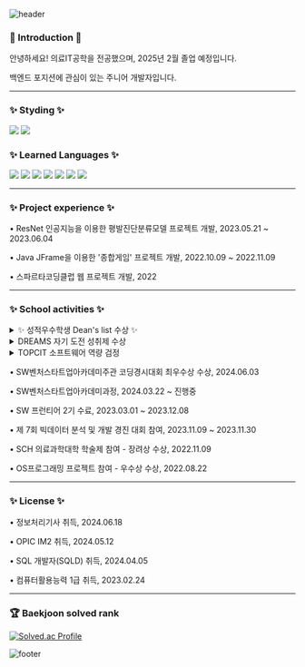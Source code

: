 ![header](https://capsule-render.vercel.app/api?type=waving&&color=gradient&height=100&section=header&fontSize=90)
<div align = "left">
<h3> 👋 Introduction 👋 </h3>
<!-- 	 -->
<p> 안녕하세요! 의료IT공학을 전공했으며, 2025년 2월 졸업 예정입니다.</p>
<p> 백엔드 포지션에 관심이 있는 주니어 개발자입니다. </p>
<hr>
<h3>✨ Styding ✨</h3>
<img src="https://img.shields.io/badge/spring-6DB33F?style=for-the-badge&logo=spring&logoColor=white">
<img src="https://img.shields.io/badge/springboot-6DB33F?style=for-the-badge&logo=springboot&logoColor=white">
<h3>✨ Learned Languages ✨</h3>

<img src="https://img.shields.io/badge/java-007396?style=for-the-badge&logo=java&logoColor=white">
<img src="https://img.shields.io/badge/C-A8B9CC?style=for-the-badge&logo=c&logoColor=white" />
<img src="https://img.shields.io/badge/C++-00599C?style=for-the-badge&logo=c%2B%2B&logoColor=white">
<img src="https://img.shields.io/badge/HTML5-E34F26?style=for-the-badge&logo=HTML5&logoColor=white" />
<img src="https://img.shields.io/badge/CSS3-1572B6?style=for-the-badge&logo=CSS3&logoColor=white" />
<img src="https://img.shields.io/badge/javascript-F7DF1E?style=for-the-badge&logo=javascript&logoColor=black">
<img src="https://img.shields.io/badge/MySQL-4479A1?style=for-the-badge&logo=MySQL&logoColor=white" />
<hr>
<h3>✨ Project experience ✨</h3>
<p>• ResNet 인공지능을 이용한 평발진단분류모델 프로젝트 개발, 2023.05.21 ~ 2023.06.04 </p>
<p>• Java JFrame을 이용한 '종합게임' 프로젝트 개발, 2022.10.09 ~ 2022.11.09 </p>
<p>• 스파르타코딩클럽 웹 프로젝트 개발, 2022 </p>
<hr>
<h3>✨ School activities ✨</h3>
<details>
  <summary>✨ 성적우수학생 Dean's list 수상 ✨</summary>
  <ul>
    	<li>(4학년) 2024-1학기 수상</li>
	<li>(3학년) 2023-1학기, 2학기 수상</li>
	<li>(2학년) 2022-1학기, 2학기 수상</li>
	<li>(1학년) 2020-2학기 수상</li>
  </ul>
</details>
<details>
  <summary>DREAMS 자기 도전 성취제 수상</summary>
  <ul>
    	<li>DREAMS 자기 도전 성취제 장려상 수상, 2024.01.05</li>
	<li>DREAMS 자기 도전 성취제 장려상 수상, 2023.08.04</li>
  </ul>
</details>
<details>
  <summary>TOPCIT 소프트웨어 역량 검정</summary>
  <ul>
    	<li>21회 정기평가 - 580점 (수준 3), 2024.05.18</li>
	<li>20회 정기평가 - 400점 (수준 3), 2023.10.28</li>
	<li>19회 정기평가 - 219점 (수준 2), 2023.05.20</li>
	<li>18회 정기평가 - 230점 (수준 2), 2022.10.29</li>
  </ul>
</details>
<p>• SW벤처스타트업아카데미주관 코딩경시대회 최우수상 수상, 2024.06.03</p>
<p>• SW벤처스타트업아카데미과정, 2024.03.22 ~ 진행중</p>
<p>• SW 프런티어 2기 수료,  2023.03.01 ~ 2023.12.08</p>
<p>• 제 7회 빅데이터 분석 및 개발 경진 대회 참여, 2023.11.09 ~ 2023.11.30 </p>
<p>• SCH 의료과학대학 학술제 참여 - 장려상 수상, 2022.11.09</p>
<p>• OS프로그래밍 프로젝트 참여 - 우수상 수상, 2022.08.22</p>
<hr>
<h3>✨ License ✨</h3>
<p>• 정보처리기사 취득, 2024.06.18 </p>
<p>• OPIC IM2 취득, 2024.05.12 </p>
<p>• SQL 개발자(SQLD) 취득, 2024.04.05 </p>
<p>• 컴퓨터활용능력 1급 취득, 2023.02.24 </p>
<hr>
<h3>🏆 Baekjoon solved rank</h3>
	
[![Solved.ac Profile](http://mazassumnida.wtf/api/v2/generate_badge?boj=oltmddn123)](https://solved.ac/oltmddn123)

</div>

![footer](https://capsule-render.vercel.app/api?type=waving&&color=gradient&height=100&section=footer&fontSize=90)
